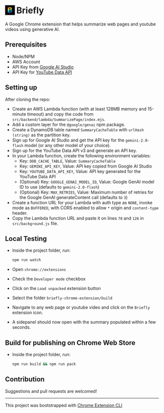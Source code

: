 # <img style='float: left; margin-right: 5px;' src='public/icons/icon_32.png' alt='briefly-logo'>Briefly

A Google Chrome extension that helps summarize web pages and youtube videos using generative AI.

## Prerequisites

* Node/NPM
* AWS Account
* API Key from [Google AI Studio](https://aistudio.google.com/apikey)
* API Key for [YouTube Data API](https://developers.google.com/youtube/v3)

## Setting up

After cloning the repo:

* Create an AWS Lambda function (with at least 128MB memory and 15-minute timeout) and copy the code from `src/backend/lambda/SummarizePage/index.mjs`.
* Add a custom layer for the `@google/genai` npm package.
* Create a DynamoDB table named `SummaryCacheTable` with `urlHash (string)` as the partition key.
* Sign up for Google AI Studio and get the API key for the `gemini-2.0-flash` model (or any other model of your choice).
* Sign up for the YouTube Data API v3 and generate an API key.
* In your Lambda function, create the following environment variables:
  * Key: `DDB_CACHE_TABLE`, Value: `SummaryCacheTable`
  * Key: `GEMINI_API_KEY`, Value: API key copied from Google AI Studio
  * Key: `YOUTUBE_DATA_API_KEY`, Value: API key generated for the YouTube Data API
  * (Optional) Key: `GOOGLE_GENAI_MODEL_ID`, Value: Google GenAI model ID to use (defaults to `gemini-2.0-flash`)
  * (Optional) Key: `MAX_RETRIES`, Value: Maximum number of retries for the Google GenAI generateContent call (defaults to `3`)
* Create a function URL for your Lambda with auth type as `NONE`, invoke mode as `BUFFERED`, with CORS enabled to allow `*` origin and `content-type` header.
* Copy the Lambda function URL and paste it on lines `78` and `126` in `src/background.js` file.

## Local Testing

* Inside the project folder, run:

    ```bash
    npm run watch
    ```

* Open `chrome://extensions`
* Check the `Developer mode` checkbox
* Click on the `Load unpacked` extension button
* Select the folder `briefly-chrome-extension/build`
* Navigate to any web page or youtube video and click on the `Briefly` extension icon.
* A sidepanel should now open with the summary populated within a few seconds.

## Build for publishing on Chrome Web Store

* Inside the project folder, run:

    ```bash
    npm run build && npm run pack
    ```

## Contribution

Suggestions and pull requests are welcomed!

---

This project was bootstrapped with [Chrome Extension CLI](https://github.com/dutiyesh/chrome-extension-cli)
